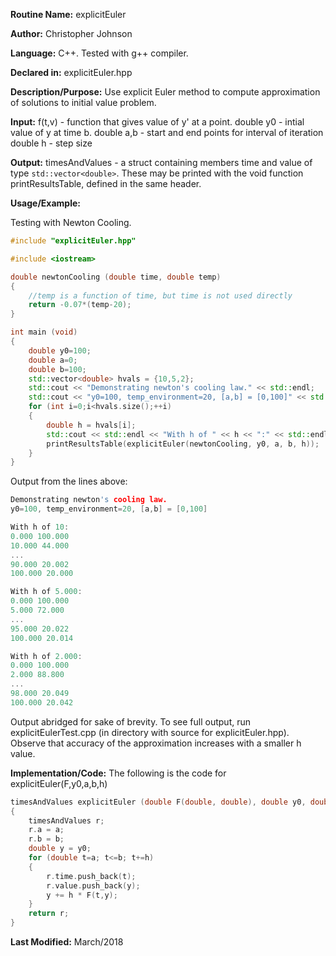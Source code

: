 **Routine Name:** explicitEuler

**Author:** Christopher Johnson

**Language:** C++. Tested with g++ compiler.

**Declared in:** explicitEuler.hpp

**Description/Purpose:** Use explicit Euler method to compute approximation of solutions to initial value problem.

**Input:**
f(t,v) - function that gives value of y' at a point.
double y0 - intial value of y at time b.
double a,b - start and end points for interval of iteration
double h - step size

**Output:**
timesAndValues - a struct containing members time and value of type `std::vector<double>`. These may be printed with the void function printResultsTable, defined in the same header.

**Usage/Example:**

Testing with Newton Cooling.
```c++
#include "explicitEuler.hpp"

#include <iostream>

double newtonCooling (double time, double temp)
{
	//temp is a function of time, but time is not used directly
	return -0.07*(temp-20);
}

int main (void)
{
	double y0=100;
	double a=0;
	double b=100;
	std::vector<double> hvals = {10,5,2};
	std::cout << "Demonstrating newton's cooling law." << std::endl;
	std::cout << "y0=100, temp_environment=20, [a,b] = [0,100]" << std::endl;
	for (int i=0;i<hvals.size();++i)
	{
		double h = hvals[i];
		std::cout << std::endl << "With h of " << h << ":" << std::endl;
		printResultsTable(explicitEuler(newtonCooling, y0, a, b, h));
	}
}
```
Output from the lines above:
```c++
Demonstrating newton's cooling law.
y0=100, temp_environment=20, [a,b] = [0,100]

With h of 10:
0.000 100.000
10.000 44.000
...
90.000 20.002
100.000 20.000

With h of 5.000:
0.000 100.000
5.000 72.000
...
95.000 20.022
100.000 20.014

With h of 2.000:
0.000 100.000
2.000 88.800
...
98.000 20.049
100.000 20.042
```
Output abridged for sake of brevity. To see full output, run explicitEulerTest.cpp (in directory with source for explicitEuler.hpp). Observe that accuracy of the approximation increases with a smaller h value.


**Implementation/Code:** The following is the code for explicitEuler(F,y0,a,b,h)
```c++
timesAndValues explicitEuler (double F(double, double), double y0, double a, double b, double h)
{
	timesAndValues r;
	r.a = a;
	r.b = b;
	double y = y0;
	for (double t=a; t<=b; t+=h)
	{
		r.time.push_back(t);
		r.value.push_back(y);
		y += h * F(t,y);
	}
	return r;
}
```
**Last Modified:** March/2018
